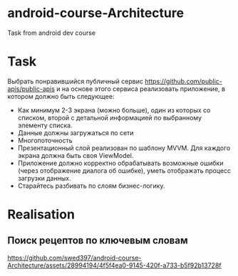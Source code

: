 # android-course-Architecture
Task from android dev course

# Task
Выбрать понравившийся публичный сервис https://github.com/public-apis/public-apis и на основе этого сервиса реализовать приложение, в котором должно быть следующее: 

- Как минимум 2-3 экрана (можно больше), один из которых со списком, второй с детальной информацией по выбранному элементу списка.
- Данные должны загружаться по сети
- Многопоточность
- Презентационный слой реализован по шаблону MVVM. Для каждого экрана должна быть своя ViewModel.
- Приложение должно корректно обрабатывать возможные ошибки (через отображение диалога об ошибке), уметь отображать процесс загрузки данных.
- Старайтесь разбивать по слоям бизнес-логику.

# Realisation
## Поиск рецептов по ключевым словам
https://github.com/swed397/android-course-Architecture/assets/28994194/4f5f4ea0-9145-420f-a733-b5f92b13728f

